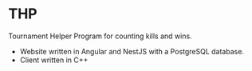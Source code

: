 # THP
Tournament Helper Program for counting kills and wins. 
- Website written in Angular and NestJS with a PostgreSQL database.
- Client written in C++ 
